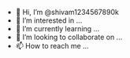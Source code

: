 - 👋 Hi, I’m @shivam1234567890k
- 👀 I’m interested in ...
- 🌱 I’m currently learning ...
- 💞️ I’m looking to collaborate on ...
- 📫 How to reach me ...

<!---
shivam1234567890k/shivam1234567890k is a ✨ special ✨ repository because its `README.md` (this file) appears on your GitHub profile.
You can click the Preview link to take a look at your changes.
--->

